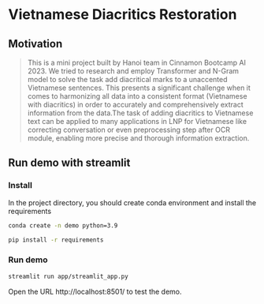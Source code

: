 # Vietnamese Diacritics Restoration
## Motivation
> This is a mini project built by Hanoi team in Cinnamon Bootcamp AI 2023. We tried to research and employ Transformer and N-Gram model to solve the task add diacritical marks to a unaccented Vietnamese sentences. This presents a significant challenge when it comes to harmonizing all data into a consistent format (Vietnamese with diacritics) in order to accurately and comprehensively extract information from the data.The task of adding diacritics to Vietnamese text can be applied to many applications in LNP for Vietnamese like correcting conversation or even preprocessing step after OCR module, enabling more precise and thorough information extraction.

## Run demo with streamlit
### Install
In the project directory, you should create conda environment and install the requirements 
```bash
conda create -n demo python=3.9
```

```bash
pip install -r requirements
```

### Run demo
```bash
streamlit run app/streamlit_app.py 
```
Open the URL http://localhost:8501/ to test the demo.

